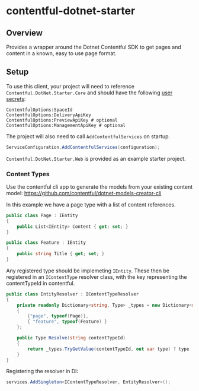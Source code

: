 # contentful-dotnet-starter

## Overview
Provides a wrapper around the Dotnet Contentful SDK to get pages and content in a known, easy to use page format.

## Setup
To use this client, your project will need to reference `Contentful.DotNet.Starter.Core` and should have the following [user secrets](https://learn.microsoft.com/en-us/aspnet/core/security/app-secrets?view=aspnetcore-8.0&tabs=windows):
```
ContentfulOptions:SpaceId
ContentfulOptions:DeliveryApiKey
ContentfulOptions:PreviewApiKey # optional
ContentfulOptions:ManagementApiKey # optional
```

The project will also need to call `AddContentfulServices` on startup.
```C#
ServiceConfiguration.AddContentfulServices(configuration);
```

`Contentful.DotNet.Starter.Web` is provided as an example starter project.

### Content Types
Use the contentful cli app to generate the models from your existing content model: https://github.com/contentful/dotnet-models-creator-cli

In this example we have a page type with a list of content references.

```C#
public class Page : IEntity
{
    public List<IEntity> Content { get; set; }
}
```

```C#
public class Feature : IEntity
{
    public string Title { get; set; }
}
```

Any registered type should be implemeting `IEntity`. These then be registered in an `IContentType` resolver class, with the key representing the contentTypeId in contentful.

```C#
public class EntityResolver : IContentTypeResolver
{
    private readonly Dictionary<string, Type> _types = new Dictionary<string, Type>()
    {
        {"page", typeof(Page)},
        { "feature", typeof(Feature) }
    };

    public Type Resolve(string contentTypeId)
    {
        return _types.TryGetValue(contentTypeId, out var type) ? type : null;
    }
}
```
Registering the resolver in DI:
```C#
services.AddSingleton<IContentTypeResolver, EntityResolver>();
```
